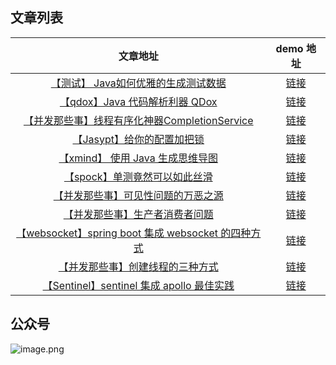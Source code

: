 ## 文章列表
| **文章地址** | **demo 地址** |
| :---: | :---: |
| [【测试】 Java如何优雅的生成测试数据](https://mp.weixin.qq.com/s/pltQcIKtNgh6D377dlVREg) | [链接](https://github.com/kiwiflydream/study-example/tree/master/study-random-example) |
| [【qdox】Java 代码解析利器 QDox](https://mp.weixin.qq.com/s?__biz=MzIzODE1NzA1MA==&mid=2650157746&idx=1&sn=e7138fb011ae1a219a96ecfc57e816a9&chksm=f13f3f27c648b631e799aae7656ec114c31dc0598a7cd83db96d27824dd9fef85b03f8818aaf&scene=0&xtrack=1#rd) | [链接](https://github.com/kiwiflydream/study-example/tree/master/study-qdox-example) |
| [【并发那些事】线程有序化神器CompletionService](https://mp.weixin.qq.com/s?__biz=MzIzODE1NzA1MA==&mid=2650157742&idx=1&sn=5cc1ef70b75e96de049f4c3ab7697813&chksm=f13f3f3bc648b62de663261e97f0b05fd980af0f4782c3c0b6c2c4f0372cd101f3396dca20e7&scene=0&xtrack=1#rd) | [链接](https://github.com/kiwiflydream/study-example/tree/master/study-thread-example) |
| [【Jasypt】给你的配置加把锁](https://mp.weixin.qq.com/s?__biz=MzIzODE1NzA1MA==&mid=2650157729&idx=1&sn=ecf7ca2a74214a304052fb7318270419&chksm=f13f3f34c648b622be29b318d5e1bdc43c07f645a2c4558dd63d1f2d11aaa14f4aebde9751b0&scene=0&xtrack=1#rd) | [链接](https://github.com/kiwiflydream/study-example/tree/master/study-jasypt-example) |
| [【xmind】 使用 Java 生成思维导图](https://mp.weixin.qq.com/s?__biz=MzIzODE1NzA1MA==&mid=2650157722&idx=1&sn=5d14886e7ed954ae34fd6bafeaf827b5&chksm=f13f3f0fc648b61992565a6b601c8aa7d1b29c32f0e159c0eadb126d8f61ebdbfb5a7d1a39a5&scene=0&xtrack=1#rd) | [链接](https://github.com/kiwiflydream/study-example/tree/master/study-xmind-example) |
| [【spock】单测竟然可以如此丝滑](https://mp.weixin.qq.com/s?__biz=MzIzODE1NzA1MA==&mid=2650157703&idx=1&sn=0e0b18fe866b4b34149ff31c3be9689e&chksm=f13f3f12c648b6048ec493ef586532e6caa62a636cb3ba77ac9b856d560013e79af88b5b59ed&scene=0&xtrack=1#rd) | [链接](https://github.com/kiwiflydream/study-example/tree/master/study-spock-example) |
| [【并发那些事】可见性问题的万恶之源](https://mp.weixin.qq.com/s?__biz=MzIzODE1NzA1MA==&mid=2650157718&idx=1&sn=bf6122645ea1bc1b192f52c6e7a1f7f6&chksm=f13f3f03c648b615fe4b5cc93ce05a037ba29db68043bbbc1acc8c6acec22af39e7dac4d069d&scene=0&xtrack=1#rd) | [链接](https://github.com/kiwiflydream/study-example/tree/master/study-thread-example) |
| [【并发那些事】生产者消费者问题](https://mp.weixin.qq.com/s?__biz=MzIzODE1NzA1MA==&mid=2650157708&idx=1&sn=30aa27b6a2463ba38c9f61438863329d&chksm=f13f3f19c648b60f5e03a02c733adf138b36447943ae9c624974e1a842dd7d37251bbe7a69b7&scene=0&xtrack=1#rd) | [链接](https://github.com/kiwiflydream/study-example/tree/master/study-thread-example) |
| [【websocket】spring boot 集成 websocket 的四种方式](https://mp.weixin.qq.com/s?__biz=MzIzODE1NzA1MA==&mid=2650157699&idx=1&sn=879d72a187e65d2ccd297ab44ca50d2c&chksm=f13f3f16c648b6006483c92a5811402726761eb7ea139488623d91029759f7c651f9dd6e3de7&scene=0&xtrack=1#rd) | [链接](https://github.com/kiwiflydream/study-example/tree/master/study-websocket-example) |
| [【并发那些事】创建线程的三种方式](https://mp.weixin.qq.com/s?__biz=MzIzODE1NzA1MA==&mid=2650157695&idx=1&sn=780603b41fb81746c173c0993b3d25b7&chksm=f13f3feac648b6fc112d222954e63546a0ed48d8ce0daa614768cbe7e126bd056a5c51b9bf0f&scene=0&xtrack=1#rd) | [链接](https://github.com/kiwiflydream/study-example/tree/master/study-thread-example) |
| [【Sentinel】sentinel 集成 apollo 最佳实践](https://mp.weixin.qq.com/s?__biz=MzIzODE1NzA1MA==&mid=2650157682&idx=1&sn=3425812eed9f8e828b8894c150639824&chksm=f13f3fe7c648b6f17d60e733eb15400c98d9806d8241f42a1111ec9e315d4ec23ed62b5e23e0&scene=0&xtrack=1#rd) | [链接](https://github.com/kiwiflydream/study-example/tree/master/study-sentinel-example) |


## 公众号
![image.png](http://static.coder4j.cn/yuque/0/2019/png/119443/1572792316234-051494af-a1cd-489c-9b71-adc14b54ba6f.png#align=left&display=inline&height=178&name=image.png&originHeight=178&originWidth=621&search=&size=39726&status=done&width=621)